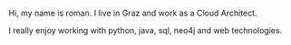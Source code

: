 Hi, my name is roman. I live in Graz and work as a Cloud Architect. 

I really enjoy working with python, java, sql, neo4j and web technologies. 

<!---
rpurgstaller/rpurgstaller is a ✨ special ✨ repository because its `README.md` (this file) appears on your GitHub profile.
You can click the Preview link to take a look at your changes.
--->

